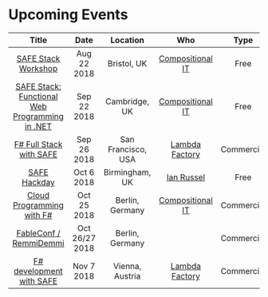 # Upcoming Events

| Title | Date | Location | Who | Type |
|:-:|:-:|:-:|:-:|:-:|
| [SAFE Stack Workshop](https://www.meetup.com/FSharpBristol/events/252393795/) | Aug 22 2018 | Bristol, UK | [Compositional IT](https://compositional-it.com) | Free | 
| [SAFE Stack: Functional Web Programming in .NET](https://www.dddeastanglia.com/Session/Details/2179) | Sep 22 2018 | Cambridge, UK | [Compositional IT](https://compositional-it.com) | Free |
| [F# Full Stack with SAFE](https://www.openfsharp.org/agenda/workshop/) | Sep 26 2018 | San Francisco, USA | [Lambda Factory](http://lambdafactory.io/) | Commercial |
| [SAFE Hackday](https://www.meetup.com/altnetbrum/events/252629315/) | Oct 6 2018 | Birmingham, UK | [Ian Russel](https://twitter.com/ijrussell) | Free |
| [Cloud Programming with F#](https://www.eventbrite.co.uk/e/cloud-programming-with-f-tickets-48056860363) | Oct 25 2018 | Berlin, Germany | [Compositional IT](https://compositional-it.com) | Commercial |
| [FableConf / RemmiDemmi](http://fable.io/fableconf/#home) | Oct 26/27 2018 | Berlin, Germany | | Commercial |
| [F# development with SAFE](https://techtalk.at/trainings/fsharp-development-with-safe/) | Nov 7 2018 | Vienna, Austria | [Lambda Factory](http://lambdafactory.io/) | Commercial |
